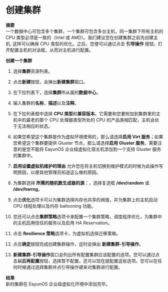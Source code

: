 # 创建集群

**摘要**<br/>
一个数据中心可包含多个集群，一个集群可包含多台主机，同一集群下所有主机的 CPU 类型必须是一致的（Intel 或 AMD）。我们建议您在创建集群之前先创建主机, 这样可以确保 CPU 类型的优化。之后，您便可以通过点击 **引导操作** 按钮，打开配置主机的对话框，从而对主机进行配置。

**创建一个集群**

1. 选择**集群**资源列表。

2. 点击**新建**按钮，会弹出**新建集群**窗口。

3. 在下拉列表下，选择**集群**所从属的**数据中心**。

4. 输入集群的**名称**，**描述**以及**注释**。

5. 在下拉列表框中选择 **CPU 类型**和**兼容版本**。它需要和您要附加到集群里的主机中的最老的那个 CPU 处理器类型所处的 CPU 的产品类相匹配，主机会处于无法相应的状态。

6. 如果您希望这个集群是作为虚拟环境使用的，那么请选择**启用 Virt 服务**；如果您希望这个集群要提供 Gluster 节点，那么请选择**启用 Gluster 服务**。需要注意的是您不能将 EayunOS 企业级虚拟化宿主机添加到一个支持 Gluster 服务的集群中。

7. **启用设置虚拟机维护的理由** 允许您在将主机切换到维护模式的时候为此操作写明原因，以便其他管理员知道这么做的原因。

8. 为集群选择 **所需的随机数生成器的源：**，选择复选框 **/dev/random** 或 **/dev/hwrng**。

9. 点击**优化**选项卡可以为集群选择内存也共享的阀值，并为集群上的主机启动 CPU 线程处理以及内存 ballooning 功能。

10. 您还可以点击**集群策略**选项卡来配置一个集群策略，调度程序优化，为集群中的主机启用信任的服务以及启用 HA Reservation。

11. 点击 **Resilience 策略**选项卡，为虚拟机选择迁移策略。

12. 点击**确定**按钮完成创建集群操作，这时会弹出 **新建集群-引导操作**。

13. **新建集群-引导操作**窗口会列出所有配置集群应该配置的选项。您可以通过点击**以后再配置**按钮，选择暂不配置，还可以现在就配置这些选项。您可以在任何时候通过选择集群并点引导操作键来对集群进行配置。

**结果**<br/>
新的集群在 EayunOS 企业级虚拟化环境中添加完毕。
